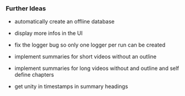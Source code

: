 ### Further Ideas

- automatically create an offline database

- display more infos in the UI

- fix the logger bug so only one logger per run can be created

- implement summaries for short videos without an outline
- implement summaries for long videos without and outline and self define chapters

- get unity in timestamps in summary headings
